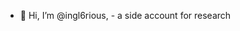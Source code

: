 - 👋 Hi, I’m @ingl6rious, - a side account for research

<!---
ingl6rious/ingl6rious is a ✨ special ✨ repository because its `README.md` (this file) appears on your GitHub profile.
You can click the Preview link to take a look at your changes.
--->
